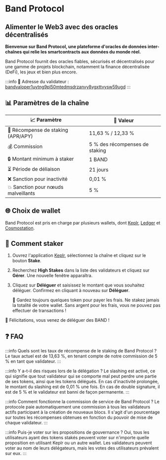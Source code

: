 # Band Protocol
## Alimenter le Web3 avec des oracles décentralisés

**Bienvenue sur Band Protocol, une plateforme d'oracles de données inter-chaînes qui relie les smartcontracts aux données du monde réel.**

Band Protocol fournit des oracles fiables, sécurisés et décentralisés pour une gamme de projets blockchain, notamment la finance décentralisée (DeFi), les jeux et bien plus encore.

:::info
🔐 Adresse du validateur : <a href="https://cosmoscan.io/validator/bandvaloper1uytng9pl50mtedmsdrzanvy8vgxttvysw59ugd" target="_blank" rel="noopener noreferrer">bandvaloper1uytng9pl50mtedmsdrzanvy8vgxttvysw59ugd</a>
:::

## 📊 Paramètres de la chaîne

| 📈 Paramètre                        | 🎯 Valeur              |
|-------------------------------------|-----------------------|
| 🎁 Récompense de staking (APR/APY)     | 11,63 % / 12,33 %       |
| 💰 Commission                       | 5 % des récompenses de staking |
| 🔒 Montant minimum à staker          | 1 BAND                |
| ⏳ Période de déliaison              | 21 jours               |
| ❌ Sanction pour inactivité          | 0,01 %                 |
| 💥 Sanction pour nœuds malveillants | 5 %                    |

## 🌐 Choix de wallet

Band Protocol est pris en charge par plusieurs wallets, dont <a href="https://wallet.keplr.app/" target="_blank" rel="noopener noreferrer">Keplr</a>, <a href="https://www.ledger.com" target="_blank" rel="noopener noreferrer">Ledger</a> et <a href="https://cosmostation.io" target="_blank" rel="noopener noreferrer">Cosmostation</a>.

## 🏁 Comment staker

1. Ouvrez l'application <a href="https://wallet.keplr.app/chains/band" target="_blank" rel="noopener noreferrer">Keplr</a>, sélectionnez la chaîne et cliquez sur le bouton **Stake**.

2. Recherchez **High Stakes** dans la liste des validateurs et cliquez sur **Gérer**. Une nouvelle fenêtre apparaîtra.

3. Cliquez sur **Déléguer** et saisissez le montant que vous souhaitez déléguer. Confirmez en cliquant à nouveau sur **Déléguer**.

   🚨 Gardez toujours quelques token pour payer les frais. Ne stakez jamais la totalité de votre wallet. Sans argent pour les frais, vous ne pouvez pas effectuer de transactions !

🎉 Félicitations, vous venez de déléguer des BAND !

## ❓ FAQ

:::info Quels sont les taux de récompense de le staking de Band Protocol ?
Le taux actuel est de 13,63 %, en tenant compte de notre commission de 5 % en tant que validateur.
:::

:::info Y a-t-il des risques lors de la délégation ?
Le slashing est activé, ce qui signifie que tout validateur qui se comporte mal peut perdre une partie de ses tokens, ainsi que les tokens délégués.
En cas d'inactivité prolongée, le montant du slashing est de 0,01 % une fois. En cas de double signature, il est de 5 % et le validateur est banni de façon permanente.
:::

:::info Comment fonctionne la commission de service de Band Protocol ?
Le protocole paie automatiquement une commission à tous les validateurs actifs participant à la création de nouveaux blocs. Il s'agit d'un pourcentage sur toutes les récompenses obtenues en fonction du pouvoir de mise de chaque validateur.
:::

:::info Puis-je voter sur les propositions de gouvernance ?
Oui, tous les utilisateurs ayant des tokens stakés peuvent voter sur n'importe quelle proposition en utilisant Keplr ou un autre wallet.
Les validateurs peuvent voter au nom de leurs délégateurs, mais les votes des utilisateurs prévalent sur eux.
:::
